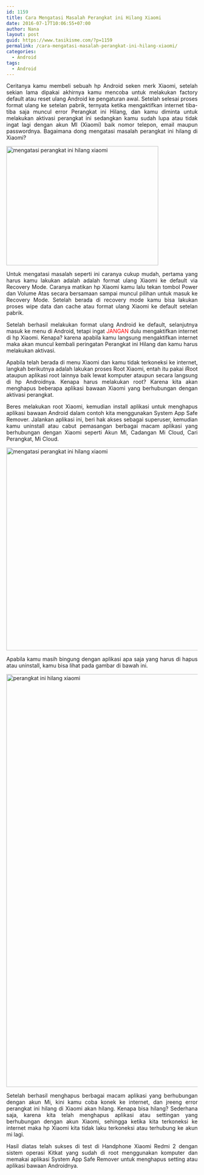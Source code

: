 ```yaml
---
id: 1159
title: Cara Mengatasi Masalah Perangkat ini Hilang Xiaomi
date: 2016-07-17T10:06:55+07:00
author: Nana
layout: post
guid: https://www.tasikisme.com/?p=1159
permalink: /cara-mengatasi-masalah-perangkat-ini-hilang-xiaomi/
categories:
  - Android
tags:
  - Android
---
```

<p style="text-align: justify;">
  Ceritanya kamu membeli sebuah hp Android seken merk Xiaomi, setelah sekian lama dipakai akhirnya kamu mencoba untuk melakukan factory default atau reset ulang Android ke pengaturan awal. Setelah selesai proses format ulang ke setelan pabrik, ternyata ketika mengaktifkan internet tiba-tiba saja muncul error Perangkat ini Hilang, dan kamu diminta untuk melakukan aktivasi perangkat ini sedangkan kamu sudah lupa atau tidak ingat lagi dengan akun MI (Xiaomi) baik nomor telepon, email maupun passwordnya. Bagaimana dong mengatasi masalah perangkat ini hilang di Xiaomi?<!--more-->
</p>

<p style="text-align: justify;">
  <img loading="lazy" class="aligncenter" src="https://2.bp.blogspot.com/-3L8mnXvONT4/V26CISedSCI/AAAAAAAAI2g/Nqmrvf8oU3UvVOiHrasNEt8q2pg1CJdCwCLcB/s1600/mengatasi-perangkat-ini-hilang-xiaomi-1.png" alt="mengatasi perangkat ini hilang xiaomi" width="400" height="313" />
</p>

<p style="text-align: justify;">
  Untuk mengatasi masalah seperti ini caranya cukup mudah, pertama yang harus kamu lakukan adalah adalah format ulang Xiaomi ke default via Recovery Mode. Caranya matikan hp Xiaomi kamu lalu tekan tombol Power dan Volume Atas secara bersamaan sampai muncul pilihan untuk masuk ke Recovery Mode. Setelah berada di recovery mode kamu bisa lakukan proses wipe data dan cache atau format ulang Xiaomi ke default setelan pabrik.
</p>

<p style="text-align: justify;">
  Setelah berhasil melakukan format ulang Android ke default, selanjutnya masuk ke menu di Android, tetapi ingat <span style="color: #ff0000;">JANGAN</span> dulu mengaktifkan internet di hp Xiaomi. Kenapa? karena apabila kamu langsung mengaktifkan internet maka akan muncul kembali peringatan Perangkat ini Hilang dan kamu harus melakukan aktivasi.
</p>

<p style="text-align: justify;">
  Apabila telah berada di menu Xiaomi dan kamu tidak terkoneksi ke internet, langkah berikutnya adalah lakukan proses Root Xiaomi, entah itu pakai iRoot ataupun aplikasi root lainnya baik lewat komputer ataupun secara langsung di hp Androidnya. Kenapa harus melakukan root? Karena kita akan menghapus beberapa aplikasi bawaan Xiaomi yang berhubungan dengan aktivasi perangkat.
</p>

<p style="text-align: justify;">
  Beres melakukan root Xiaomi, kemudian install aplikasi untuk menghapus aplikasi bawaan Android dalam contoh kita menggunakan System App Safe Remover. Jalankan aplikasi ini, beri hak akses sebagai superuser, kemudian kamu uninstall atau cabut pemasangan berbagai macam aplikasi yang berhubungan dengan Xiaomi seperti Akun Mi, Cadangan Mi Cloud, Cari Perangkat, Mi Cloud.
</p>

<p style="text-align: justify;">
  <img loading="lazy" class="aligncenter" src="https://2.bp.blogspot.com/-hnJcwgmYzio/V26CIQrT59I/AAAAAAAAI2c/4YwkhXlE49IOjwSgjKc6YQcmUsCKZ6oqwCLcB/s1600/cara-mengatasi-perangkat-ini-hilang-xiaomi-2.png" alt="mengatasi perangkat ini hilang xiaomi" width="610" height="533" />
</p>

<p style="text-align: justify;">
  Apabila kamu masih bingung dengan aplikasi apa saja yang harus di hapus atau uninstall, kamu bisa lihat pada gambar di bawah ini.
</p>

<p style="text-align: justify;">
  <img loading="lazy" class="aligncenter" src="https://1.bp.blogspot.com/-96Znr_bl32s/V26CIdWM1VI/AAAAAAAAI2k/BOEnJ0uJErEzbYYCkdFSADdJxr1nDtjOwCLcB/s1600/perangkat-ini-hilang-3.png" alt="perangkat ini hilang xiaomi" width="610" height="1084" />
</p>

<p style="text-align: justify;">
  Setelah berhasil menghapus berbagai macam aplikasi yang berhubungan dengan akun Mi, kini kamu coba konek ke internet, dan jreeng error perangkat ini hilang di Xiaomi akan hilang. Kenapa bisa hilang? Sederhana saja, karena kita telah menghapus aplikasi atau settingan yang berhubungan dengan akun Xiaomi, sehingga ketika kita terkoneksi ke internet maka hp Xiaomi kita tidak laku terkoneksi atau terhubung ke akun mi lagi.
</p>

<p style="text-align: justify;">
  Hasil diatas telah sukses di test di Handphone Xiaomi Redmi 2 dengan sistem operasi Kitkat yang sudah di root menggunakan komputer dan memakai aplikasi System App Safe Remover untuk menghapus setting atau aplikasi bawaan Androidnya.
</p>